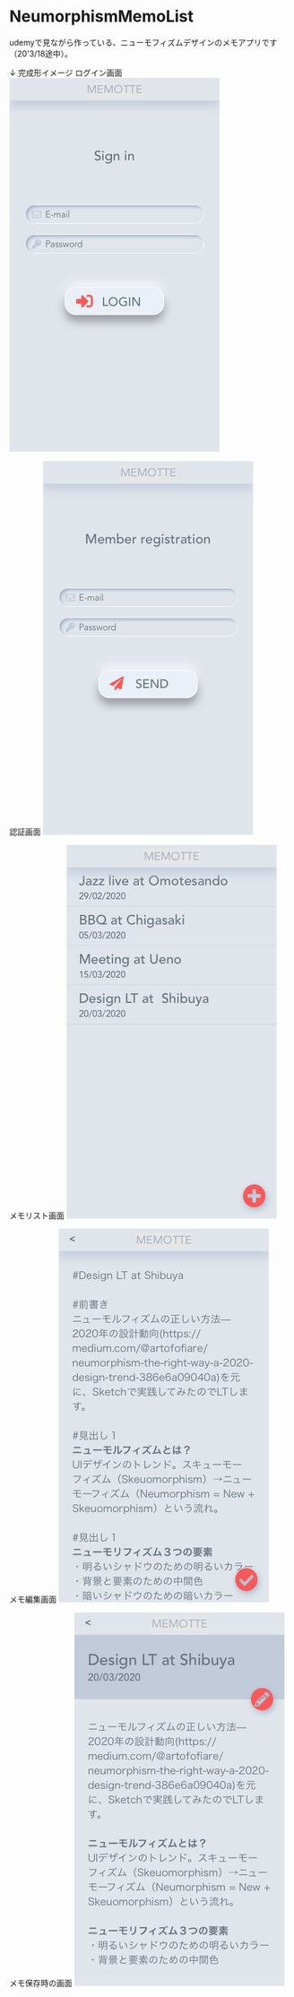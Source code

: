 # NeumorphismMemoList
udemyで見ながら作っている、ニューモフィズムデザインのメモアプリです（20'3/18途中）。

↓ 完成形イメージ
ログイン画面
![Sign in.png](https://github.com/Akisato98/NeumorphismMemoList/blob/master/Sign%20in.png)

認証画面 
![Member registration.png](https://github.com/Akisato98/NeumorphismMemoList/blob/master/Member%20registration.png)

メモリスト画面 
![Memolist.png](https://github.com/Akisato98/NeumorphismMemoList/blob/master/Memolist.png)

メモ編集画面 
![Memolist Edit.png](https://github.com/Akisato98/NeumorphismMemoList/blob/master/Memolist%20Edit.png)

メモ保存時の画面 
![Memolist Show.png](https://github.com/Akisato98/NeumorphismMemoList/blob/master/Memolist%20Show.png)
